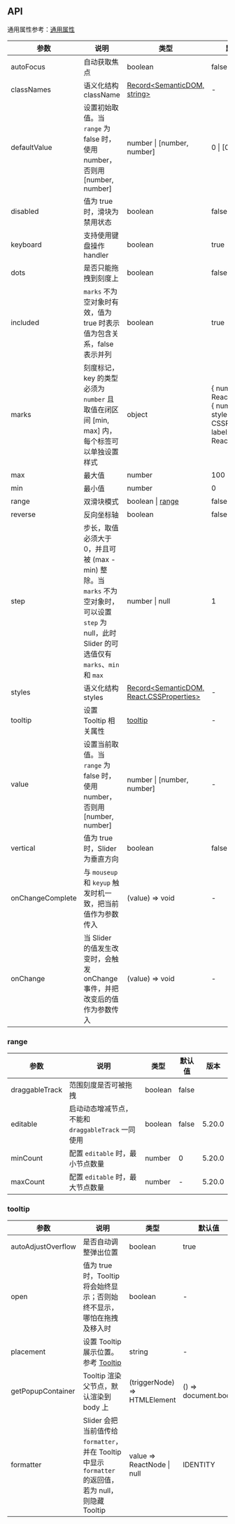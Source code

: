 ## API

通用属性参考：[通用属性](/docs/react/common-props)

| 参数 | 说明 | 类型 | 默认值 | 版本 |
| --- | --- | --- | --- | --- |
| autoFocus | 自动获取焦点 | boolean | false |  |
| classNames | 语义化结构 className | [Record<SemanticDOM, string>](#semantic-dom) | - | 5.10.0 |
| defaultValue | 设置初始取值。当 `range` 为 false 时，使用 number，否则用 \[number, number] | number \| \[number, number] | 0 \| \[0, 0] |  |
| disabled | 值为 true 时，滑块为禁用状态 | boolean | false |  |
| keyboard | 支持使用键盘操作 handler | boolean | true | 5.2.0+ |
| dots | 是否只能拖拽到刻度上 | boolean | false |  |
| included | `marks` 不为空对象时有效，值为 true 时表示值为包含关系，false 表示并列 | boolean | true |  |
| marks | 刻度标记，key 的类型必须为 `number` 且取值在闭区间 \[min, max] 内，每个标签可以单独设置样式 | object | { number: ReactNode } or { number: { style: CSSProperties, label: ReactNode } } |  |
| max | 最大值 | number | 100 |  |
| min | 最小值 | number | 0 |  |
| range | 双滑块模式 | boolean \| [range](#range) | false |  |
| reverse | 反向坐标轴 | boolean | false |  |
| step | 步长，取值必须大于 0，并且可被 (max - min) 整除。当 `marks` 不为空对象时，可以设置 `step` 为 null，此时 Slider 的可选值仅有 `marks`、`min` 和 `max` | number \| null | 1 |  |
| styles | 语义化结构 styles | [Record<SemanticDOM, React.CSSProperties>](#semantic-dom) | - | 5.10.0 |
| tooltip | 设置 Tooltip 相关属性 | [tooltip](#tooltip) | - | 4.23.0 |
| value | 设置当前取值。当 `range` 为 false 时，使用 number，否则用 \[number, number] | number \| \[number, number] | - |  |
| vertical | 值为 true 时，Slider 为垂直方向 | boolean | false |  |
| onChangeComplete | 与 `mouseup` 和 `keyup` 触发时机一致，把当前值作为参数传入 | (value) => void | - |  |
| onChange | 当 Slider 的值发生改变时，会触发 onChange 事件，并把改变后的值作为参数传入 | (value) => void | - |  |

### range

| 参数           | 说明                                               | 类型    | 默认值 | 版本   |
| -------------- | -------------------------------------------------- | ------- | ------ | ------ |
| draggableTrack | 范围刻度是否可被拖拽                               | boolean | false  |        |
| editable       | 启动动态增减节点，不能和 `draggableTrack` 一同使用 | boolean | false  | 5.20.0 |
| minCount       | 配置 `editable` 时，最小节点数量                   | number  | 0      | 5.20.0 |
| maxCount       | 配置 `editable` 时，最大节点数量                   | number  | -      | 5.20.0 |

### tooltip

| 参数 | 说明 | 类型 | 默认值 | 版本 |
| --- | --- | --- | --- | --- |
| autoAdjustOverflow | 是否自动调整弹出位置 | boolean | true | 5.8.0 |
| open | 值为 true 时，Tooltip 将会始终显示；否则始终不显示，哪怕在拖拽及移入时 | boolean | - | 4.23.0 |
| placement | 设置 Tooltip 展示位置。参考 [Tooltip](/components/tooltip-cn) | string | - | 4.23.0 |
| getPopupContainer | Tooltip 渲染父节点，默认渲染到 body 上 | (triggerNode) => HTMLElement | () => document.body | 4.23.0 |
| formatter | Slider 会把当前值传给 `formatter`，并在 Tooltip 中显示 `formatter` 的返回值，若为 null，则隐藏 Tooltip | value => ReactNode \| null | IDENTITY | 4.23.0 |